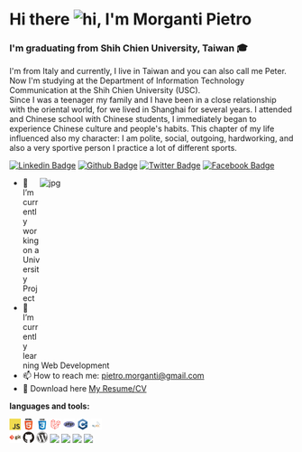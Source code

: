 # Hi there <img src="https://user-images.githubusercontent.com/1303154/88677602-1635ba80-d120-11ea-84d8-d263ba5fc3c0.gif" width="28px" alt="hi">, I'm Morganti Pietro

### I'm graduating from Shih Chien University, Taiwan 🎓
I'm from Italy and currently, I live in Taiwan and you can also call me Peter. <br />
Now I'm studying at the Department of Information Technology Communication at the Shih Chien University (USC). <br />
Since I was a teenager my family and I have been in a close relationship with the oriental world, for we lived in Shanghai for several years. I attended and Chinese school with Chinese students, I immediately began to experience Chinese culture and people's habits. This chapter of my life influenced also my character: I am polite, social, outgoing, hardworking, and also a very sportive person I practice a lot of different sports.

[![Linkedin Badge](https://img.shields.io/badge/-MorgantiPietro-0e76a8?style=flat&labelColor=0e76a8&logo=linkedin&logoColor=white)](https://www.linkedin.com/in/pietro-morganti/)
[![Github Badge](https://img.shields.io/badge/-PieMorga97-262626?style=flat&labelColor=000000&logo=github&logoColor=white&link=https://github.com/PieMorga97)](https://github.com/PieMorga97) [![Twitter Badge](https://img.shields.io/badge/-@PieMorga97-12b8d7?style=flat&labelColor=12b8d7&logo=twitter&logoColor=white&link=https://twitter.com/PieMorga97)](https://twitter.com/PieMorga97) [![Facebook Badge](https://img.shields.io/badge/-Pietro-1297d7?style=flat&labelColor=1297d7&logo=facebook&logoColor=white)](https://www.facebook.com/pietro.morganti.97) 

<img align="right" alt="jpg" src="https://cdn.pixabay.com/photo/2020/10/21/18/07/laptop-5673901_960_720.jpg" width="450" height="320" />

- 🔭 I’m currently working on a University Project 
- 🌱 I’m currently learning Web Development 
- 📫 How to reach me: pietro.morganti@gmail.com
- :bookmark_tabs: Download here [My Resume/CV](https://github.com/PieMorga97/PieMorga97/blob/main/resumes/Morganti_CV_2021.pdf)

**languages and tools:**

<code><img height="20" src="https://raw.githubusercontent.com/github/explore/80688e429a7d4ef2fca1e82350fe8e3517d3494d/topics/javascript/javascript.png"></code>
<code><img height="20" src="https://raw.githubusercontent.com/github/explore/80688e429a7d4ef2fca1e82350fe8e3517d3494d/topics/html/html.png"></code>
<code><img height="20" src="https://raw.githubusercontent.com/github/explore/80688e429a7d4ef2fca1e82350fe8e3517d3494d/topics/css/css.png"></code>
<code><img height="20" src="https://raw.githubusercontent.com/github/explore/56a826d05cf762b2b50ecbe7d492a839b04f3fbf/topics/laravel/laravel.png"></code>
<code><img height="20" src="https://raw.githubusercontent.com/github/explore/ccc16358ac4530c6a69b1b80c7223cd2744dea83/topics/php/php.png"></code>
<code><img height="20" src="https://raw.githubusercontent.com/github/explore/180320cffc25f4ed1bbdfd33d4db3a66eeeeb358/topics/cpp/cpp.png"></code>
<code><img height="20" src="https://raw.githubusercontent.com/github/explore/80688e429a7d4ef2fca1e82350fe8e3517d3494d/topics/mysql/mysql.png"></code><br />
<code><img height="20" src="https://raw.githubusercontent.com/github/explore/80688e429a7d4ef2fca1e82350fe8e3517d3494d/topics/git/git.png"></code>
<code><img height="20" src="https://raw.githubusercontent.com/github/explore/89bdd9644f44d1b12180fd512b95574fe4c54617/topics/github-api/github-api.png"></code>
<code><img height="20" src="https://raw.githubusercontent.com/github/explore/80688e429a7d4ef2fca1e82350fe8e3517d3494d/topics/wordpress/wordpress.png"></code>
<code><img height="20" src="https://cdn.icon-icons.com/icons2/2198/PNG/512/adobe_photoshop_folder_icon_133961.png"></code>
<code><img height="20" src="https://cdn.icon-icons.com/icons2/2198/PNG/512/adobe_illustrator_folder_icon_133969.png"></code>
<code><img height="20" src="https://cdn.icon-icons.com/icons2/2198/PNG/512/adobe_lightroom_folder_icon_133960.png"></code>
<code><img height="20" src="https://cdn.icon-icons.com/icons2/3070/PNG/512/adobe_premiere_pro_premiere_pro_multimedia_software_aplication_icon_191049.png"></code>
